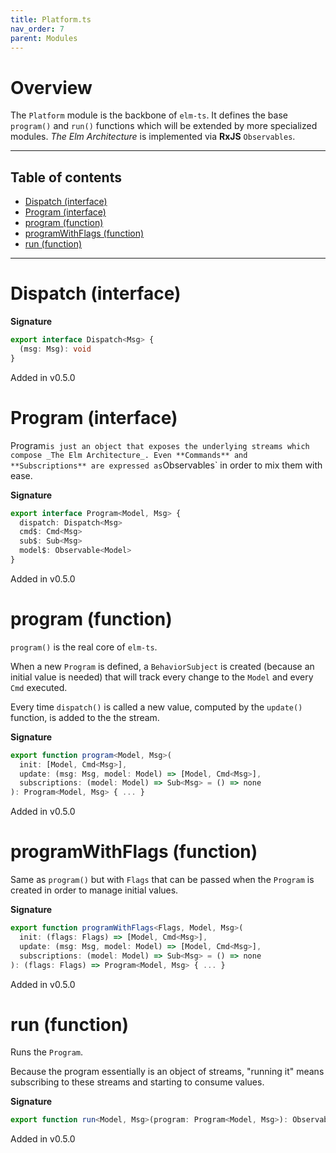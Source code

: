 ```yaml
---
title: Platform.ts
nav_order: 7
parent: Modules
---
```


# Overview

The `Platform` module is the backbone of `elm-ts`.
It defines the base `program()` and `run()` functions which will be extended by more specialized modules.
_The Elm Architecture_ is implemented via **RxJS** `Observables`.

---

<h2 class="text-delta">Table of contents</h2>

- [Dispatch (interface)](#dispatch-interface)
- [Program (interface)](#program-interface)
- [program (function)](#program-function)
- [programWithFlags (function)](#programwithflags-function)
- [run (function)](#run-function)

---

# Dispatch (interface)

**Signature**

```ts
export interface Dispatch<Msg> {
  (msg: Msg): void
}
```

Added in v0.5.0

# Program (interface)

Program`is just an object that exposes the underlying streams which compose _The Elm Architecture_. Even **Commands** and **Subscriptions** are expressed as`Observables` in order to mix them with ease.

**Signature**

```ts
export interface Program<Model, Msg> {
  dispatch: Dispatch<Msg>
  cmd$: Cmd<Msg>
  sub$: Sub<Msg>
  model$: Observable<Model>
}
```

Added in v0.5.0

# program (function)

`program()` is the real core of `elm-ts`.

When a new `Program` is defined, a `BehaviorSubject` is created (because an initial value is needed) that will track every change to the `Model` and every `Cmd` executed.

Every time `dispatch()` is called a new value, computed by the `update()` function, is added to the the stream.

**Signature**

```ts
export function program<Model, Msg>(
  init: [Model, Cmd<Msg>],
  update: (msg: Msg, model: Model) => [Model, Cmd<Msg>],
  subscriptions: (model: Model) => Sub<Msg> = () => none
): Program<Model, Msg> { ... }
```

Added in v0.5.0

# programWithFlags (function)

Same as `program()` but with `Flags` that can be passed when the `Program` is created in order to manage initial values.

**Signature**

```ts
export function programWithFlags<Flags, Model, Msg>(
  init: (flags: Flags) => [Model, Cmd<Msg>],
  update: (msg: Msg, model: Model) => [Model, Cmd<Msg>],
  subscriptions: (model: Model) => Sub<Msg> = () => none
): (flags: Flags) => Program<Model, Msg> { ... }
```

Added in v0.5.0

# run (function)

Runs the `Program`.

Because the program essentially is an object of streams, "running it" means subscribing to these streams and starting to consume values.

**Signature**

```ts
export function run<Model, Msg>(program: Program<Model, Msg>): Observable<Model> { ... }
```

Added in v0.5.0
